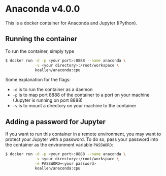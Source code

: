 # Anaconda v4.0.0

This is a docker container for Anaconda and Jupyter (IPython).

## Running the container
To run the container, simply type
```bash
$ docker run -d -p <your port>:8888 --name anaconda \
             -v <your directory>:/root/workspace \
             koallen/anaconda:cpu
```
Some explanation for the flags:
- `-d` is to run the container as a daemon
- `-p` is to map port 8888 of the container to a port on your machine (Jupyter is running on port 8888)
- `-v` is to mount a directory on your machine to the container

## Adding a password for Jupyter
If you want to run this container in a remote environment, you may want to protect your
Jupyter with a password. To do so, pass your password into the container as the environment
variable `PASSWORD`:
```bash
$ docker run -d -p <your port>:8888 --name anaconda \
             -v <your directory>:/root/workspace \
             -e PASSWORD=<your password>
             koallen/anaconda:cpu
```
